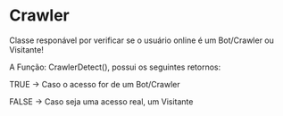 # Crawler
 
Classe responável por verificar se o usuário online é um Bot/Crawler ou Visitante!


A Função: CrawlerDetect(), possui os seguintes retornos:

TRUE -> Caso o acesso for de um Bot/Crawler

FALSE -> Caso seja uma acesso real, um Visitante
